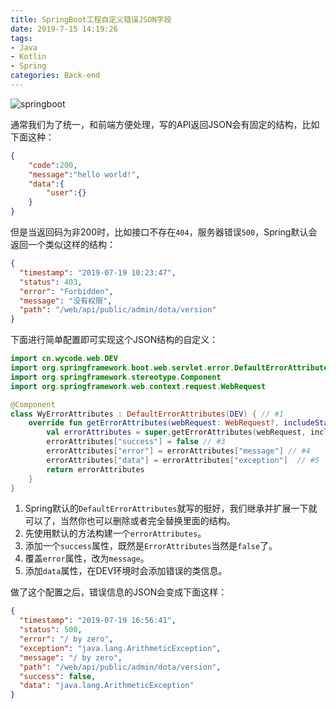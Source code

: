 ```yaml
---
title: SpringBoot工程自定义错误JSON字段
date: 2019-7-15 14:19:26
tags:
- Java
- Kotlin
- Spring
categories: Back-end
---
```


![springboot](/images/20180623_springboot.jpg)

通常我们为了统一，和前端方便处理，写的API返回JSON会有固定的结构，比如下面这种：
```json
{
    "code":200,
    "message":"hello world!",
    "data":{
        "user":{}
    }
}
```
但是当返回码为非200时，比如接口不存在`404`，服务器错误`500`，Spring默认会返回一个类似这样的结构：

```json
{
  "timestamp": "2019-07-19 10:23:47",
  "status": 403,
  "error": "Forbidden",
  "message": "没有权限",
  "path": "/web/api/public/admin/dota/version"
}
```

下面进行简单配置即可实现这个JSON结构的自定义：
<!-- more -->

```kotlin
import cn.wycode.web.DEV
import org.springframework.boot.web.servlet.error.DefaultErrorAttributes
import org.springframework.stereotype.Component
import org.springframework.web.context.request.WebRequest

@Component
class WyErrorAttributes : DefaultErrorAttributes(DEV) { // #1
    override fun getErrorAttributes(webRequest: WebRequest?, includeStackTrace: Boolean): MutableMap<String, Any> {
        val errorAttributes = super.getErrorAttributes(webRequest, includeStackTrace) // #2
        errorAttributes["success"] = false // #3
        errorAttributes["error"] = errorAttributes["message"] // #4
        errorAttributes["data"] = errorAttributes["exception"]  // #5
        return errorAttributes
    }
}
```

1. Spring默认的`DefaultErrorAttributes`就写的挺好，我们继承并扩展一下就可以了，当然你也可以删除或者完全替换里面的结构。
2. 先使用默认的方法构建一个`errorAttributes`。
3. 添加一个`success`属性，既然是`ErrorAttributes`当然是`false`了。
4. 覆盖`error`属性，改为`message`。
5. 添加`data`属性，在DEV环境时会添加错误的类信息。

做了这个配置之后，错误信息的JSON会变成下面这样：

```json
{
  "timestamp": "2019-07-19 16:56:41",
  "status": 500,
  "error": "/ by zero",
  "exception": "java.lang.ArithmeticException",
  "message": "/ by zero",
  "path": "/web/api/public/admin/dota/version",
  "success": false,
  "data": "java.lang.ArithmeticException"
}
```